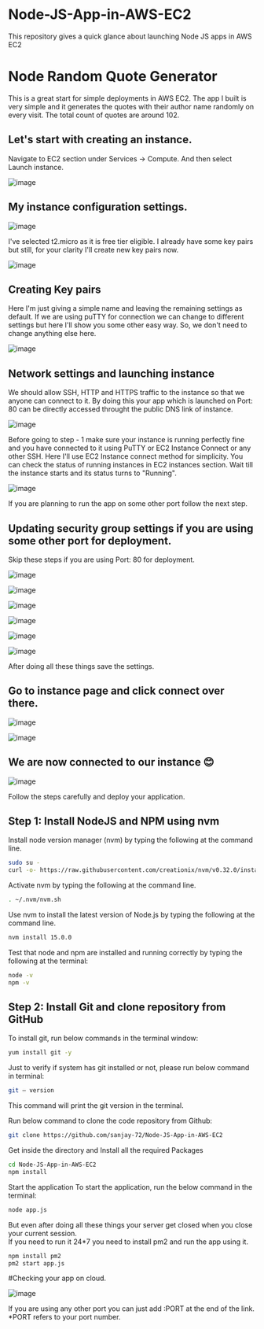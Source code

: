 # Node-JS-App-in-AWS-EC2
This repository gives a quick glance about launching Node JS apps in AWS EC2

# Node Random Quote Generator

This is a great start for simple deployments in AWS EC2. The app I built is very simple and it generates the quotes with their author name randomly on every visit. The total count of quotes are around 102.

## Let's start with creating an instance.
Navigate to EC2 section under Services -> Compute. And then select Launch instance.


![image](https://user-images.githubusercontent.com/94333583/213897342-019c7d4c-94dc-45ed-9a7f-1327cabbde6b.png)

## My instance configuration settings.

![image](https://user-images.githubusercontent.com/94333583/213897576-f742e5f7-bcd9-49eb-bae4-4d8c87bde355.png)


I've selected t2.micro as it is free tier eligible. I already have some key pairs but still, for your clarity I'll create new key pairs now.


![image](https://user-images.githubusercontent.com/94333583/213897678-1fdd0107-b190-4395-9f55-8246105fd01e.png)

## Creating Key pairs

Here I'm just giving a simple name and leaving the remaining settings as default. If we are using puTTY for connection we can change to different settings but here I'll show you some other easy way. So, we don't need to change anything else here.

![image](https://user-images.githubusercontent.com/94333583/213897772-88f49ad5-5dac-4f67-bfe5-76261b9a6139.png)

## Network settings and launching instance

We should allow SSH, HTTP and HTTPS traffic to the instance so that we anyone can connect to it. By doing this your app which is launched on Port: 80 can be directly accessed throught the public DNS link of instance.

![image](https://user-images.githubusercontent.com/94333583/213897930-954c82fe-e87a-477b-9ac5-c8bfaa944e16.png)


Before going to step - 1 make sure your instance is running perfectly fine and you have connected to it using PuTTY or EC2 Instance Connect or any other SSH. Here I'll use EC2 Instance connect method for simplicity. You can check the status of running instances in EC2 instances section. Wait till the instance starts and its status turns to "Running".


![image](https://user-images.githubusercontent.com/94333583/213898143-5279c5d3-5880-4015-8d22-3fa7c0e536f9.png)


If you are planning to run the app on some other port follow the next step.

## Updating security group settings if you are using some other port for deployment.

Skip these steps if you are using Port: 80 for deployment.

![image](https://user-images.githubusercontent.com/94333583/213898236-cd8c6ebc-bd19-449b-ab44-83fb0b455aeb.png)

![image](https://user-images.githubusercontent.com/94333583/213898445-be7470ea-c98a-45b8-88ce-a17308bd2834.png)

![image](https://user-images.githubusercontent.com/94333583/213898571-a26381a7-d112-4ea5-852c-ca681d7dda95.png)

![image](https://user-images.githubusercontent.com/94333583/213898737-b1b44d77-b113-45ce-a8cb-be323f0ce04c.png)

![image](https://user-images.githubusercontent.com/94333583/213898826-d83032f5-485e-4b21-9d68-8548df48af0b.png)

![image](https://user-images.githubusercontent.com/94333583/213898990-3cf2b06e-ef08-462f-aab8-b1e8fa6428c6.png)


After doing all these things save the settings.
## Go to instance page and click connect over there.

![image](https://user-images.githubusercontent.com/94333583/213899134-81d8d092-e415-46ff-9b9e-8cb5b836eb9d.png)

![image](https://user-images.githubusercontent.com/94333583/213899197-80391163-62cf-4f1d-91b5-700407700d82.png)

## We are now connected to our instance 😊

![image](https://user-images.githubusercontent.com/94333583/213899303-0b126216-7fb6-49ee-aea3-b1afa53d2b40.png)

Follow the steps carefully and deploy your application.

## Step 1: Install NodeJS and NPM using nvm

Install node version manager (nvm) by typing the following at the command line.

```bash
sudo su -
curl -o- https://raw.githubusercontent.com/creationix/nvm/v0.32.0/install.sh | bash
```
Activate nvm by typing the following at the command line.

```bash
. ~/.nvm/nvm.sh
```

Use nvm to install the latest version of Node.js by typing the following at the command line.

```bash
nvm install 15.0.0
```

Test that node and npm are installed and running correctly by typing the following at the terminal:

```bash
node -v
npm -v
```

## Step 2: Install Git and clone repository from GitHub
To install git, run below commands in the terminal window:

```bash
yum install git -y
```

Just to verify if system has git installed or not, please run below command in terminal:
```bash
git — version
```

This command will print the git version in the terminal.

Run below command to clone the code repository from Github:

```bash
git clone https://github.com/sanjay-72/Node-JS-App-in-AWS-EC2
```

Get inside the directory and Install all the required Packages

```bash
cd Node-JS-App-in-AWS-EC2
npm install
```

Start the application
To start the application, run the below command in the terminal:

```bash
node app.js
```

But even after doing all these things your server get closed when you close your current session.
<br>
If you need to run it 24*7 you need to install pm2 and run the app using it.

```bash
npm install pm2
pm2 start app.js
```

#Checking your app on cloud.

![image](https://user-images.githubusercontent.com/94333583/213899423-0a77a39e-9ba4-4253-a402-dc7611fb0c65.png)

If you are using any other port you can just add :PORT at the end of the link.
*PORT refers to your port number.
